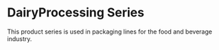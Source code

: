 # DairyProcessing Series

This product series is used in packaging lines for the food and beverage industry.
